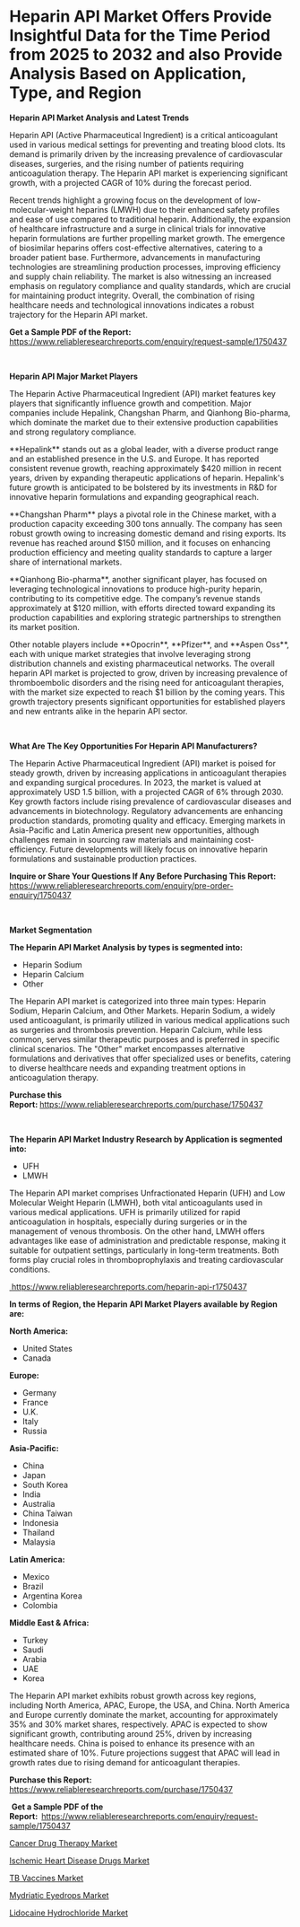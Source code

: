<p><h1>Heparin API Market Offers Provide Insightful Data for the Time Period from 2025 to 2032 and also Provide Analysis Based on Application, Type, and Region</h1></p><p><strong>Heparin API Market Analysis and Latest Trends</strong></p>
<p><p>Heparin API (Active Pharmaceutical Ingredient) is a critical anticoagulant used in various medical settings for preventing and treating blood clots. Its demand is primarily driven by the increasing prevalence of cardiovascular diseases, surgeries, and the rising number of patients requiring anticoagulation therapy. The Heparin API market is experiencing significant growth, with a projected CAGR of 10% during the forecast period. </p><p>Recent trends highlight a growing focus on the development of low-molecular-weight heparins (LMWH) due to their enhanced safety profiles and ease of use compared to traditional heparin. Additionally, the expansion of healthcare infrastructure and a surge in clinical trials for innovative heparin formulations are further propelling market growth. The emergence of biosimilar heparins offers cost-effective alternatives, catering to a broader patient base. Furthermore, advancements in manufacturing technologies are streamlining production processes, improving efficiency and supply chain reliability. The market is also witnessing an increased emphasis on regulatory compliance and quality standards, which are crucial for maintaining product integrity. Overall, the combination of rising healthcare needs and technological innovations indicates a robust trajectory for the Heparin API market.</p></p>
<p><strong>Get a Sample PDF of the Report:&nbsp;</strong> <a href="https://www.reliableresearchreports.com/enquiry/request-sample/1750437?utm_campaign=32&utm_medium=2&utm_source=Github&utm_content=ia&utm_term=08032025&utm_id=heparin-api">https://www.reliableresearchreports.com/enquiry/request-sample/1750437</a></p>
<p>&nbsp;</p>
<p><strong>Heparin API Major Market Players</strong></p>
<p><p>The Heparin Active Pharmaceutical Ingredient (API) market features key players that significantly influence growth and competition. Major companies include Hepalink, Changshan Pharm, and Qianhong Bio-pharma, which dominate the market due to their extensive production capabilities and strong regulatory compliance.</p><p>**Hepalink** stands out as a global leader, with a diverse product range and an established presence in the U.S. and Europe. It has reported consistent revenue growth, reaching approximately $420 million in recent years, driven by expanding therapeutic applications of heparin. Hepalink's future growth is anticipated to be bolstered by its investments in R&D for innovative heparin formulations and expanding geographical reach.</p><p>**Changshan Pharm** plays a pivotal role in the Chinese market, with a production capacity exceeding 300 tons annually. The company has seen robust growth owing to increasing domestic demand and rising exports. Its revenue has reached around $150 million, and it focuses on enhancing production efficiency and meeting quality standards to capture a larger share of international markets.</p><p>**Qianhong Bio-pharma**, another significant player, has focused on leveraging technological innovations to produce high-purity heparin, contributing to its competitive edge. The company’s revenue stands approximately at $120 million, with efforts directed toward expanding its production capabilities and exploring strategic partnerships to strengthen its market position.</p><p>Other notable players include **Opocrin**, **Pfizer**, and **Aspen Oss**, each with unique market strategies that involve leveraging strong distribution channels and existing pharmaceutical networks. The overall heparin API market is projected to grow, driven by increasing prevalence of thromboembolic disorders and the rising need for anticoagulant therapies, with the market size expected to reach $1 billion by the coming years. This growth trajectory presents significant opportunities for established players and new entrants alike in the heparin API sector.</p></p>
<p>&nbsp;</p>
<p><strong>What Are The Key Opportunities For Heparin API Manufacturers?</strong></p>
<p><p>The Heparin Active Pharmaceutical Ingredient (API) market is poised for steady growth, driven by increasing applications in anticoagulant therapies and expanding surgical procedures. In 2023, the market is valued at approximately USD 1.5 billion, with a projected CAGR of 6% through 2030. Key growth factors include rising prevalence of cardiovascular diseases and advancements in biotechnology. Regulatory advancements are enhancing production standards, promoting quality and efficacy. Emerging markets in Asia-Pacific and Latin America present new opportunities, although challenges remain in sourcing raw materials and maintaining cost-efficiency. Future developments will likely focus on innovative heparin formulations and sustainable production practices.</p></p>
<p><strong>Inquire or Share Your Questions If Any Before Purchasing This Report:</strong> <a href="https://www.reliableresearchreports.com/enquiry/pre-order-enquiry/1750437?utm_campaign=32&utm_medium=2&utm_source=Github&utm_content=ia&utm_term=08032025&utm_id=heparin-api">https://www.reliableresearchreports.com/enquiry/pre-order-enquiry/1750437</a></p>
<p>&nbsp;</p>
<p><strong>Market Segmentation</strong></p>
<p><strong>The Heparin API Market Analysis by types is segmented into:</strong></p>
<p><ul><li>Heparin Sodium</li><li>Heparin Calcium</li><li>Other</li></ul></p>
<p><p>The Heparin API market is categorized into three main types: Heparin Sodium, Heparin Calcium, and Other Markets. Heparin Sodium, a widely used anticoagulant, is primarily utilized in various medical applications such as surgeries and thrombosis prevention. Heparin Calcium, while less common, serves similar therapeutic purposes and is preferred in specific clinical scenarios. The "Other" market encompasses alternative formulations and derivatives that offer specialized uses or benefits, catering to diverse healthcare needs and expanding treatment options in anticoagulation therapy.</p></p>
<p><strong>Purchase this Report:&nbsp;</strong><a href="https://www.reliableresearchreports.com/purchase/1750437?utm_campaign=32&utm_medium=2&utm_source=Github&utm_content=ia&utm_term=08032025&utm_id=heparin-api">https://www.reliableresearchreports.com/purchase/1750437</a></p>
<p>&nbsp;</p>
<p><strong>The Heparin API Market Industry Research by Application is segmented into:</strong></p>
<p><ul><li>UFH</li><li>LMWH</li></ul></p>
<p><p>The Heparin API market comprises Unfractionated Heparin (UFH) and Low Molecular Weight Heparin (LMWH), both vital anticoagulants used in various medical applications. UFH is primarily utilized for rapid anticoagulation in hospitals, especially during surgeries or in the management of venous thrombosis. On the other hand, LMWH offers advantages like ease of administration and predictable response, making it suitable for outpatient settings, particularly in long-term treatments. Both forms play crucial roles in thromboprophylaxis and treating cardiovascular conditions.</p></p>
<p><a href="https://www.reliableresearchreports.com/heparin-api-r1750437?utm_campaign=32&utm_medium=2&utm_source=Github&utm_content=ia&utm_term=08032025&utm_id=heparin-api">&nbsp;https://www.reliableresearchreports.com/heparin-api-r1750437</a></p>
<p><strong>In terms of Region, the Heparin API Market Players available by Region are:</strong></p>
<p>
    <p> <strong> North America: </strong>
        <ul>
            <li>United States</li>
            <li>Canada</li>
        </ul>
        </p> 
    <p> <strong> Europe: </strong>
        <ul>
            <li>Germany</li>
            <li>France</li>
            <li>U.K.</li>
            <li>Italy</li>
            <li>Russia</li>
        </ul>
        </p> 
    <p> <strong> Asia-Pacific: </strong>
        <ul>
            <li>China</li>
            <li>Japan</li>
            <li>South Korea</li>
            <li>India</li>
            <li>Australia</li>
            <li>China Taiwan</li>
            <li>Indonesia</li>
            <li>Thailand</li>
            <li>Malaysia</li>
        </ul>
        </p> 
    <p> <strong> Latin America: </strong>
        <ul>
            <li>Mexico</li>
            <li>Brazil</li>
            <li>Argentina Korea</li>
            <li>Colombia</li>
        </ul>
        </p> 
    <p> <strong> Middle East & Africa: </strong>
        <ul>
            <li>Turkey</li>
            <li>Saudi</li>
            <li>Arabia</li>
            <li>UAE</li>
            <li>Korea</li>
        </ul>
    </p>
    </p>
<p><p>The Heparin API market exhibits robust growth across key regions, including North America, APAC, Europe, the USA, and China. North America and Europe currently dominate the market, accounting for approximately 35% and 30% market shares, respectively. APAC is expected to show significant growth, contributing around 25%, driven by increasing healthcare needs. China is poised to enhance its presence with an estimated share of 10%. Future projections suggest that APAC will lead in growth rates due to rising demand for anticoagulant therapies.</p></p>
<p><strong>Purchase this Report: </strong><a href="https://www.reliableresearchreports.com/purchase/1750437?utm_campaign=32&utm_medium=2&utm_source=Github&utm_content=ia&utm_term=08032025&utm_id=heparin-api">https://www.reliableresearchreports.com/purchase/1750437</a></p>
<p>&nbsp;<strong>Get a Sample PDF of the Report:&nbsp;&nbsp;</strong><a href="https://www.reliableresearchreports.com/enquiry/request-sample/1750437?utm_campaign=32&utm_medium=2&utm_source=Github&utm_content=ia&utm_term=08032025&utm_id=heparin-api">https://www.reliableresearchreports.com/enquiry/request-sample/1750437</a></p>
<p><strong></strong></p>
<p><p><a href="https://github.com/hamremunazm4/Market-Research-Report-List-1/blob/main/cancer-drug-therapy-market.md?utm_campaign=32&utm_medium=2&utm_source=Github&utm_content=ia&utm_term=08032025&utm_id=heparin-api">Cancer Drug Therapy Market</a></p><p><a href="https://github.com/boccalyver5k/Market-Research-Report-List-1/blob/main/ischemic-heart-disease-drugs-market.md?utm_campaign=32&utm_medium=2&utm_source=Github&utm_content=ia&utm_term=08032025&utm_id=heparin-api">Ischemic Heart Disease Drugs Market</a></p><p><a href="https://github.com/plawragarile/Market-Research-Report-List-1/blob/main/tb-vaccines-market.md?utm_campaign=32&utm_medium=2&utm_source=Github&utm_content=ia&utm_term=08032025&utm_id=heparin-api">TB Vaccines Market</a></p><p><a href="https://github.com/viipposahko25/Market-Research-Report-List-1/blob/main/mydriatic-eyedrops-market.md?utm_campaign=32&utm_medium=2&utm_source=Github&utm_content=ia&utm_term=08032025&utm_id=heparin-api">Mydriatic Eyedrops Market</a></p><p><a href="https://github.com/jhoonatsev/Market-Research-Report-List-1/blob/main/lidocaine-hydrochloride-market.md?utm_campaign=32&utm_medium=2&utm_source=Github&utm_content=ia&utm_term=08032025&utm_id=heparin-api">Lidocaine Hydrochloride Market</a></p></p>